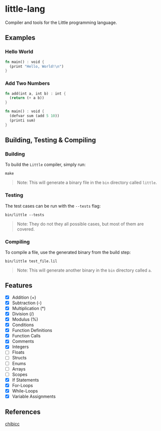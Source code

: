 # little-lang
Compiler and tools for the Little programming language.

## Examples
### Hello World
```rs
fn main() : void {
  (print "Hello, World!\n")
}
```
### Add Two Numbers
```rs
fn add(int a, int b) : int {
  (return (+ a b))
}

fn main() : void {
  (defvar sum (add 5 10))
  (printi sum)
}
```
## Building, Testing & Compiling
### Building
To build the `Little` compiler, simply run:
```
make
```
> Note: This will generate a binary file in the `bin` directory called `little`.
### Testing
The test cases can be run with the `--tests` flag:
```
bin/little --tests
```
> Note: They do not they all possible cases, but most of them are covered.
### Compiling
To compile a file, use the generated binary from the build step:
```
bin/little test_file.lil
```
> Note: This will generate another binary in the `bin` directory called `a`.

## Features
- [x] Addition (+)
- [x] Subtraction (-)
- [x] Multiplication (*)
- [x] Division (/)
- [x] Modulus (%)
- [x] Conditions
- [x] Function Definitions
- [x] Function Calls
- [x] Comments
- [x] Integers
- [ ] Floats
- [ ] Structs
- [ ] Enums
- [ ] Arrays
- [ ] Scopes
- [x] If Statements
- [x] For-Loops
- [x] While-Loops
- [x] Variable Assignments

## References

[chibicc](https://github.com/rui314/chibicc/)
